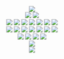 <p align="center">
<img src="https://caterpie.crd.co/assets/images/gallery14/bb5055a1.gif?v=31fdc6f6">
  <br>
  <img src="https://picasion.com/gl/92/ihxF.gif">
  <img src="https://media.discordapp.net/attachments/1083257929534279740/1205692070187241532/Screenshot_2024-02-09_175743.png?ex=65d94b3e&is=65c6d63e&hm=001cf9fc17773466eb75081b7d882604c5b1172a1cc00993274ea2b9095dc814&=&format=webp&quality=lossless&width=623&height=468">
  <br>
<img src="https://images-wixmp-ed30a86b8c4ca887773594c2.wixmp.com/f/9b241be0-3d87-4483-bca6-7b1de958f7fa/d2uauz1-4e0464d8-0a2c-4756-997a-d815ea0ffe98.gif?token=eyJ0eXAiOiJKV1QiLCJhbGciOiJIUzI1NiJ9.eyJzdWIiOiJ1cm46YXBwOjdlMGQxODg5ODIyNjQzNzNhNWYwZDQxNWVhMGQyNmUwIiwiaXNzIjoidXJuOmFwcDo3ZTBkMTg4OTgyMjY0MzczYTVmMGQ0MTVlYTBkMjZlMCIsIm9iaiI6W1t7InBhdGgiOiJcL2ZcLzliMjQxYmUwLTNkODctNDQ4My1iY2E2LTdiMWRlOTU4ZjdmYVwvZDJ1YXV6MS00ZTA0NjRkOC0wYTJjLTQ3NTYtOTk3YS1kODE1ZWEwZmZlOTguZ2lmIn1dXSwiYXVkIjpbInVybjpzZXJ2aWNlOmZpbGUuZG93bmxvYWQiXX0.E0MqzNqebPsiwnWrCrz25H6uKpY7Zs6GwU11Q34ZnTE"> <img src="https://images-wixmp-ed30a86b8c4ca887773594c2.wixmp.com/f/71ab65dc-2bb8-4dca-a37f-fe465f3dcd6b/d78xe97-0acaafab-47cd-40cb-835f-edcff20714ad.gif?token=eyJ0eXAiOiJKV1QiLCJhbGciOiJIUzI1NiJ9.eyJzdWIiOiJ1cm46YXBwOjdlMGQxODg5ODIyNjQzNzNhNWYwZDQxNWVhMGQyNmUwIiwiaXNzIjoidXJuOmFwcDo3ZTBkMTg4OTgyMjY0MzczYTVmMGQ0MTVlYTBkMjZlMCIsIm9iaiI6W1t7InBhdGgiOiJcL2ZcLzcxYWI2NWRjLTJiYjgtNGRjYS1hMzdmLWZlNDY1ZjNkY2Q2YlwvZDc4eGU5Ny0wYWNhYWZhYi00N2NkLTQwY2ItODM1Zi1lZGNmZjIwNzE0YWQuZ2lmIn1dXSwiYXVkIjpbInVybjpzZXJ2aWNlOmZpbGUuZG93bmxvYWQiXX0.mRWy1a1sF38U4pOhqDurteHpsewaM6u8v5mSpFmAuXA"> <img src="https://images-wixmp-ed30a86b8c4ca887773594c2.wixmp.com/f/d2dc4e15-1151-4ac6-95a4-572fb954ae25/d1hv8j4-e4c1777b-fee4-4844-90df-9ed6af6da6a8.png/v1/fill/w_99,h_56/born_to_be_an_otaku_stamp_by_raelogan_d1hv8j4-fullview.png?token=eyJ0eXAiOiJKV1QiLCJhbGciOiJIUzI1NiJ9.eyJzdWIiOiJ1cm46YXBwOjdlMGQxODg5ODIyNjQzNzNhNWYwZDQxNWVhMGQyNmUwIiwiaXNzIjoidXJuOmFwcDo3ZTBkMTg4OTgyMjY0MzczYTVmMGQ0MTVlYTBkMjZlMCIsIm9iaiI6W1t7ImhlaWdodCI6Ijw9NTYiLCJwYXRoIjoiXC9mXC9kMmRjNGUxNS0xMTUxLTRhYzYtOTVhNC01NzJmYjk1NGFlMjVcL2QxaHY4ajQtZTRjMTc3N2ItZmVlNC00ODQ0LTkwZGYtOWVkNmFmNmRhNmE4LnBuZyIsIndpZHRoIjoiPD05OSJ9XV0sImF1ZCI6WyJ1cm46c2VydmljZTppbWFnZS5vcGVyYXRpb25zIl19.u4kOkDQBgyH1GEvyWUoXEKJOBPSSV_MyJTyASgx8_Go"> <img src="https://images-wixmp-ed30a86b8c4ca887773594c2.wixmp.com/f/34ce505e-bb08-436c-9116-f92a5f14df3b/d60tmn2-9b648527-917a-4a41-a3c9-da534e9d80a3.gif?token=eyJ0eXAiOiJKV1QiLCJhbGciOiJIUzI1NiJ9.eyJzdWIiOiJ1cm46YXBwOjdlMGQxODg5ODIyNjQzNzNhNWYwZDQxNWVhMGQyNmUwIiwiaXNzIjoidXJuOmFwcDo3ZTBkMTg4OTgyMjY0MzczYTVmMGQ0MTVlYTBkMjZlMCIsIm9iaiI6W1t7InBhdGgiOiJcL2ZcLzM0Y2U1MDVlLWJiMDgtNDM2Yy05MTE2LWY5MmE1ZjE0ZGYzYlwvZDYwdG1uMi05YjY0ODUyNy05MTdhLTRhNDEtYTNjOS1kYTUzNGU5ZDgwYTMuZ2lmIn1dXSwiYXVkIjpbInVybjpzZXJ2aWNlOmZpbGUuZG93bmxvYWQiXX0.tiaIAFMRUWNSo3CGagbgQHp9BoEB3h8tievC4VZC3oY"> <img src="https://images-wixmp-ed30a86b8c4ca887773594c2.wixmp.com/f/8fb9deb7-ab39-4f68-87e2-c82dbfb023da/d13yh7z-9980c897-aa7b-4b3c-919e-278f3f1be9d5.png/v1/fill/w_99,h_56/pro_yaoi_stamp_by_foxxie_chan_d13yh7z-fullview.png?token=eyJ0eXAiOiJKV1QiLCJhbGciOiJIUzI1NiJ9.eyJzdWIiOiJ1cm46YXBwOjdlMGQxODg5ODIyNjQzNzNhNWYwZDQxNWVhMGQyNmUwIiwiaXNzIjoidXJuOmFwcDo3ZTBkMTg4OTgyMjY0MzczYTVmMGQ0MTVlYTBkMjZlMCIsIm9iaiI6W1t7ImhlaWdodCI6Ijw9NTYiLCJwYXRoIjoiXC9mXC84ZmI5ZGViNy1hYjM5LTRmNjgtODdlMi1jODJkYmZiMDIzZGFcL2QxM3loN3otOTk4MGM4OTctYWE3Yi00YjNjLTkxOWUtMjc4ZjNmMWJlOWQ1LnBuZyIsIndpZHRoIjoiPD05OSJ9XV0sImF1ZCI6WyJ1cm46c2VydmljZTppbWFnZS5vcGVyYXRpb25zIl19.-2F3Ggr8A4QgNBblc15xY1ChOnUTGoWfrOqKCc--ot0"> <img src="https://images-wixmp-ed30a86b8c4ca887773594c2.wixmp.com/f/4acad9b0-34d3-4fb6-8693-c93d1af34454/d2n98gg-859c7fa8-e07a-4fcd-8afe-dd46550fb4ed.png/v1/fill/w_99,h_56/yuri_stamp_by_lead_exile_d2n98gg-fullview.png?token=eyJ0eXAiOiJKV1QiLCJhbGciOiJIUzI1NiJ9.eyJzdWIiOiJ1cm46YXBwOjdlMGQxODg5ODIyNjQzNzNhNWYwZDQxNWVhMGQyNmUwIiwiaXNzIjoidXJuOmFwcDo3ZTBkMTg4OTgyMjY0MzczYTVmMGQ0MTVlYTBkMjZlMCIsIm9iaiI6W1t7ImhlaWdodCI6Ijw9NTYiLCJwYXRoIjoiXC9mXC80YWNhZDliMC0zNGQzLTRmYjYtODY5My1jOTNkMWFmMzQ0NTRcL2Qybjk4Z2ctODU5YzdmYTgtZTA3YS00ZmNkLThhZmUtZGQ0NjU1MGZiNGVkLnBuZyIsIndpZHRoIjoiPD05OSJ9XV0sImF1ZCI6WyJ1cm46c2VydmljZTppbWFnZS5vcGVyYXRpb25zIl19.OdSLmgnTJal0_pZl4nYf4EfWuAHaf3tv0bdj-OVSiqk"> <img src="https://images-wixmp-ed30a86b8c4ca887773594c2.wixmp.com/f/bb6e5219-f324-478a-bb31-081f4c26060e/d2itjv6-144f674a-69df-4922-b216-4c0ca0a44905.gif?token=eyJ0eXAiOiJKV1QiLCJhbGciOiJIUzI1NiJ9.eyJzdWIiOiJ1cm46YXBwOjdlMGQxODg5ODIyNjQzNzNhNWYwZDQxNWVhMGQyNmUwIiwiaXNzIjoidXJuOmFwcDo3ZTBkMTg4OTgyMjY0MzczYTVmMGQ0MTVlYTBkMjZlMCIsIm9iaiI6W1t7InBhdGgiOiJcL2ZcL2JiNmU1MjE5LWYzMjQtNDc4YS1iYjMxLTA4MWY0YzI2MDYwZVwvZDJpdGp2Ni0xNDRmNjc0YS02OWRmLTQ5MjItYjIxNi00YzBjYTBhNDQ5MDUuZ2lmIn1dXSwiYXVkIjpbInVybjpzZXJ2aWNlOmZpbGUuZG93bmxvYWQiXX0.68BVPbIGt0cY6N1wMrn2Zi1Vv_GrZ-gMFVQ4OUa7Jno">
<br>
<img src="https://images-wixmp-ed30a86b8c4ca887773594c2.wixmp.com/f/bde21c80-8cd4-4f54-99cf-7047c87c429a/d8vit61-755653b5-eeb6-445c-a775-5f14f08cba7b.png/v1/fill/w_99,h_55,q_80,strp/osu_stamp_by_tutosmelodiamusical_d8vit61-fullview.jpg?token=eyJ0eXAiOiJKV1QiLCJhbGciOiJIUzI1NiJ9.eyJzdWIiOiJ1cm46YXBwOjdlMGQxODg5ODIyNjQzNzNhNWYwZDQxNWVhMGQyNmUwIiwiaXNzIjoidXJuOmFwcDo3ZTBkMTg4OTgyMjY0MzczYTVmMGQ0MTVlYTBkMjZlMCIsIm9iaiI6W1t7ImhlaWdodCI6Ijw9NTUiLCJwYXRoIjoiXC9mXC9iZGUyMWM4MC04Y2Q0LTRmNTQtOTljZi03MDQ3Yzg3YzQyOWFcL2Q4dml0NjEtNzU1NjUzYjUtZWViNi00NDVjLWE3NzUtNWYxNGYwOGNiYTdiLnBuZyIsIndpZHRoIjoiPD05OSJ9XV0sImF1ZCI6WyJ1cm46c2VydmljZTppbWFnZS5vcGVyYXRpb25zIl19.IINKKN7EJZ0x--5XtAp8uEhhaEp3XAkMQl3G-oN4z-Y"> <img src="https://images-wixmp-ed30a86b8c4ca887773594c2.wixmp.com/f/69e104c9-71da-4291-a922-e0ad46d8cb11/d7jdmpz-9c9d8eb5-e4b1-4031-9953-71337bd0b9bf.png/v1/fill/w_99,h_56/n_stamp_by_duskydeer_d7jdmpz-fullview.png?token=eyJ0eXAiOiJKV1QiLCJhbGciOiJIUzI1NiJ9.eyJzdWIiOiJ1cm46YXBwOjdlMGQxODg5ODIyNjQzNzNhNWYwZDQxNWVhMGQyNmUwIiwiaXNzIjoidXJuOmFwcDo3ZTBkMTg4OTgyMjY0MzczYTVmMGQ0MTVlYTBkMjZlMCIsIm9iaiI6W1t7ImhlaWdodCI6Ijw9NTYiLCJwYXRoIjoiXC9mXC82OWUxMDRjOS03MWRhLTQyOTEtYTkyMi1lMGFkNDZkOGNiMTFcL2Q3amRtcHotOWM5ZDhlYjUtZTRiMS00MDMxLTk5NTMtNzEzMzdiZDBiOWJmLnBuZyIsIndpZHRoIjoiPD05OSJ9XV0sImF1ZCI6WyJ1cm46c2VydmljZTppbWFnZS5vcGVyYXRpb25zIl19.cgN-55LxtfPHxf0REO_svaZ_T2pzAJfjTJlg7omfVOo"> <img src="https://images-wixmp-ed30a86b8c4ca887773594c2.wixmp.com/f/463b0f91-3758-4c5c-8b04-329b883c6c72/dagha17-04fe57b7-3fb3-4a98-b2b4-cdd7725cfaa4.png/v1/fill/w_99,h_56/__cheritz_co___ltd_stamp___by_skeluko_dagha17-fullview.png?token=eyJ0eXAiOiJKV1QiLCJhbGciOiJIUzI1NiJ9.eyJzdWIiOiJ1cm46YXBwOjdlMGQxODg5ODIyNjQzNzNhNWYwZDQxNWVhMGQyNmUwIiwiaXNzIjoidXJuOmFwcDo3ZTBkMTg4OTgyMjY0MzczYTVmMGQ0MTVlYTBkMjZlMCIsIm9iaiI6W1t7ImhlaWdodCI6Ijw9NTYiLCJwYXRoIjoiXC9mXC80NjNiMGY5MS0zNzU4LTRjNWMtOGIwNC0zMjliODgzYzZjNzJcL2RhZ2hhMTctMDRmZTU3YjctM2ZiMy00YTk4LWIyYjQtY2RkNzcyNWNmYWE0LnBuZyIsIndpZHRoIjoiPD05OSJ9XV0sImF1ZCI6WyJ1cm46c2VydmljZTppbWFnZS5vcGVyYXRpb25zIl19.bnJ-jUmHOUaIkcw_ue0hhWvw1TPB-hMe7v0wjNf4jTQ"> <img src="https://images-wixmp-ed30a86b8c4ca887773594c2.wixmp.com/f/be93560f-e4f7-42f6-80e6-64c923f09562/d5s6zxh-34a3cfdb-5fa0-470d-a428-a853e6636b57.gif?token=eyJ0eXAiOiJKV1QiLCJhbGciOiJIUzI1NiJ9.eyJzdWIiOiJ1cm46YXBwOjdlMGQxODg5ODIyNjQzNzNhNWYwZDQxNWVhMGQyNmUwIiwiaXNzIjoidXJuOmFwcDo3ZTBkMTg4OTgyMjY0MzczYTVmMGQ0MTVlYTBkMjZlMCIsIm9iaiI6W1t7InBhdGgiOiJcL2ZcL2JlOTM1NjBmLWU0ZjctNDJmNi04MGU2LTY0YzkyM2YwOTU2MlwvZDVzNnp4aC0zNGEzY2ZkYi01ZmEwLTQ3MGQtYTQyOC1hODUzZTY2MzZiNTcuZ2lmIn1dXSwiYXVkIjpbInVybjpzZXJ2aWNlOmZpbGUuZG93bmxvYWQiXX0.H5AtbafVqpdavMq52PjBBrhOf_6nZ2A9tvR-nZ84ddA"> <img src="https://images-wixmp-ed30a86b8c4ca887773594c2.wixmp.com/f/c313b745-0e48-4b6d-ad1f-74cacf8872d9/d68up4u-2c1a7a6b-34bb-4262-8b26-b78f2e2b6dd7.png/v1/fill/w_99,h_56/arcade_stamp_by_matrix_soldier_d68up4u-fullview.png?token=eyJ0eXAiOiJKV1QiLCJhbGciOiJIUzI1NiJ9.eyJzdWIiOiJ1cm46YXBwOjdlMGQxODg5ODIyNjQzNzNhNWYwZDQxNWVhMGQyNmUwIiwiaXNzIjoidXJuOmFwcDo3ZTBkMTg4OTgyMjY0MzczYTVmMGQ0MTVlYTBkMjZlMCIsIm9iaiI6W1t7ImhlaWdodCI6Ijw9NTYiLCJwYXRoIjoiXC9mXC9jMzEzYjc0NS0wZTQ4LTRiNmQtYWQxZi03NGNhY2Y4ODcyZDlcL2Q2OHVwNHUtMmMxYTdhNmItMzRiYi00MjYyLThiMjYtYjc4ZjJlMmI2ZGQ3LnBuZyIsIndpZHRoIjoiPD05OSJ9XV0sImF1ZCI6WyJ1cm46c2VydmljZTppbWFnZS5vcGVyYXRpb25zIl19.Tn_niKsApNcfG6xf93zwMG-chT4RCuy8_K0G-ObHS40"> <img src="https://images-wixmp-ed30a86b8c4ca887773594c2.wixmp.com/f/8f149570-fdb4-4630-8e8f-1c828c0ec923/d4djvrh-50003766-2ade-48e2-92ec-9a0fc3236ab8.gif?token=eyJ0eXAiOiJKV1QiLCJhbGciOiJIUzI1NiJ9.eyJzdWIiOiJ1cm46YXBwOjdlMGQxODg5ODIyNjQzNzNhNWYwZDQxNWVhMGQyNmUwIiwiaXNzIjoidXJuOmFwcDo3ZTBkMTg4OTgyMjY0MzczYTVmMGQ0MTVlYTBkMjZlMCIsIm9iaiI6W1t7InBhdGgiOiJcL2ZcLzhmMTQ5NTcwLWZkYjQtNDYzMC04ZThmLTFjODI4YzBlYzkyM1wvZDRkanZyaC01MDAwMzc2Ni0yYWRlLTQ4ZTItOTJlYy05YTBmYzMyMzZhYjguZ2lmIn1dXSwiYXVkIjpbInVybjpzZXJ2aWNlOmZpbGUuZG93bmxvYWQiXX0.uX92bLOdWqILIO588-ivS3cACfIPBrhdH7HewJnJ_BQ"> <img src="https://images-wixmp-ed30a86b8c4ca887773594c2.wixmp.com/f/9d8ccef2-e3f9-4428-bdc2-7e974151229b/d48jgw8-d7130eb9-2bfb-460e-b90a-1bc61d446a14.gif?token=eyJ0eXAiOiJKV1QiLCJhbGciOiJIUzI1NiJ9.eyJzdWIiOiJ1cm46YXBwOjdlMGQxODg5ODIyNjQzNzNhNWYwZDQxNWVhMGQyNmUwIiwiaXNzIjoidXJuOmFwcDo3ZTBkMTg4OTgyMjY0MzczYTVmMGQ0MTVlYTBkMjZlMCIsIm9iaiI6W1t7InBhdGgiOiJcL2ZcLzlkOGNjZWYyLWUzZjktNDQyOC1iZGMyLTdlOTc0MTUxMjI5YlwvZDQ4amd3OC1kNzEzMGViOS0yYmZiLTQ2MGUtYjkwYS0xYmM2MWQ0NDZhMTQuZ2lmIn1dXSwiYXVkIjpbInVybjpzZXJ2aWNlOmZpbGUuZG93bmxvYWQiXX0.5eZcqQ6aXxTbW7TkAaToX4DsA4lWpx8E2f5aHeFN9eg"> 
<br>
<img src="https://images-wixmp-ed30a86b8c4ca887773594c2.wixmp.com/f/441c8186-0af8-4010-af7c-aa5a866743a0/dbb8uhr-f54a0532-9c2a-4cfe-995d-ad05a000d053.gif?token=eyJ0eXAiOiJKV1QiLCJhbGciOiJIUzI1NiJ9.eyJzdWIiOiJ1cm46YXBwOjdlMGQxODg5ODIyNjQzNzNhNWYwZDQxNWVhMGQyNmUwIiwiaXNzIjoidXJuOmFwcDo3ZTBkMTg4OTgyMjY0MzczYTVmMGQ0MTVlYTBkMjZlMCIsIm9iaiI6W1t7InBhdGgiOiJcL2ZcLzQ0MWM4MTg2LTBhZjgtNDAxMC1hZjdjLWFhNWE4NjY3NDNhMFwvZGJiOHVoci1mNTRhMDUzMi05YzJhLTRjZmUtOTk1ZC1hZDA1YTAwMGQwNTMuZ2lmIn1dXSwiYXVkIjpbInVybjpzZXJ2aWNlOmZpbGUuZG93bmxvYWQiXX0.OTEkonIBw5-zD66KFr2uBeElFCBJqkNE4VE-NshbtcU"> <img src="https://images-wixmp-ed30a86b8c4ca887773594c2.wixmp.com/f/73a47737-937b-44d7-9e59-61e40e4cd454/d6piwed-bbb40967-df42-4257-9a2e-60a2d1ca95e7.gif?token=eyJ0eXAiOiJKV1QiLCJhbGciOiJIUzI1NiJ9.eyJzdWIiOiJ1cm46YXBwOjdlMGQxODg5ODIyNjQzNzNhNWYwZDQxNWVhMGQyNmUwIiwiaXNzIjoidXJuOmFwcDo3ZTBkMTg4OTgyMjY0MzczYTVmMGQ0MTVlYTBkMjZlMCIsIm9iaiI6W1t7InBhdGgiOiJcL2ZcLzczYTQ3NzM3LTkzN2ItNDRkNy05ZTU5LTYxZTQwZTRjZDQ1NFwvZDZwaXdlZC1iYmI0MDk2Ny1kZjQyLTQyNTctOWEyZS02MGEyZDFjYTk1ZTcuZ2lmIn1dXSwiYXVkIjpbInVybjpzZXJ2aWNlOmZpbGUuZG93bmxvYWQiXX0.MON9qnDzEmXXtMdsvyoqpJI0zoISBRfMBXiGfp-sAu8"> <img src="https://images-wixmp-ed30a86b8c4ca887773594c2.wixmp.com/f/044c23bb-7c85-4d02-93fc-a6c043649890/d7t531z-c2078853-0398-4135-b32f-ae0a1cb37811.gif?token=eyJ0eXAiOiJKV1QiLCJhbGciOiJIUzI1NiJ9.eyJzdWIiOiJ1cm46YXBwOjdlMGQxODg5ODIyNjQzNzNhNWYwZDQxNWVhMGQyNmUwIiwiaXNzIjoidXJuOmFwcDo3ZTBkMTg4OTgyMjY0MzczYTVmMGQ0MTVlYTBkMjZlMCIsIm9iaiI6W1t7InBhdGgiOiJcL2ZcLzA0NGMyM2JiLTdjODUtNGQwMi05M2ZjLWE2YzA0MzY0OTg5MFwvZDd0NTMxei1jMjA3ODg1My0wMzk4LTQxMzUtYjMyZi1hZTBhMWNiMzc4MTEuZ2lmIn1dXSwiYXVkIjpbInVybjpzZXJ2aWNlOmZpbGUuZG93bmxvYWQiXX0.ToFQqHbqhFI2_gKSLeqbolahoP7thQqjJOvciYBsJGo"> <img src="https://images-wixmp-ed30a86b8c4ca887773594c2.wixmp.com/f/73a47737-937b-44d7-9e59-61e40e4cd454/d6klt1x-efd275f3-6524-4f22-8b8c-efbedf711ab7.png/v1/fill/w_99,h_56/clear_x_aoba_stamp_by_s_laughtur_d6klt1x-fullview.png?token=eyJ0eXAiOiJKV1QiLCJhbGciOiJIUzI1NiJ9.eyJzdWIiOiJ1cm46YXBwOjdlMGQxODg5ODIyNjQzNzNhNWYwZDQxNWVhMGQyNmUwIiwiaXNzIjoidXJuOmFwcDo3ZTBkMTg4OTgyMjY0MzczYTVmMGQ0MTVlYTBkMjZlMCIsIm9iaiI6W1t7ImhlaWdodCI6Ijw9NTYiLCJwYXRoIjoiXC9mXC83M2E0NzczNy05MzdiLTQ0ZDctOWU1OS02MWU0MGU0Y2Q0NTRcL2Q2a2x0MXgtZWZkMjc1ZjMtNjUyNC00ZjIyLThiOGMtZWZiZWRmNzExYWI3LnBuZyIsIndpZHRoIjoiPD05OSJ9XV0sImF1ZCI6WyJ1cm46c2VydmljZTppbWFnZS5vcGVyYXRpb25zIl19.hC4ML8ZfpyPTNGVcQF-7sMtp0KehKbnw0cLWIjwItFo"> 
<br>
<img src="https://caterpie.crd.co/assets/images/gallery14/bb5055a1.gif?v=31fdc6f6">
<br>
<img src="https://i.pinimg.com/564x/6e/a6/ef/6ea6eff1f504a48747c5a88858cd2822.jpg">
